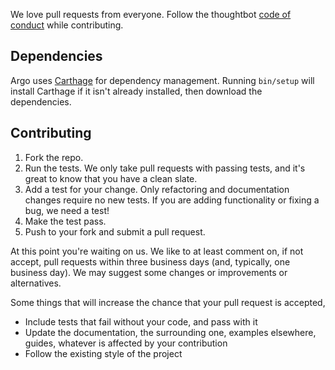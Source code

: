 We love pull requests from everyone. Follow the thoughtbot [code of conduct]
while contributing.

[code of conduct]: https://thoughtbot.com/open-source-code-of-conduct

## Dependencies

Argo uses [Carthage][] for dependency management. Running `bin/setup` will
install Carthage if it isn't already installed, then download the
dependencies.

[Carthage]: https://github.com/Carthage/Carthage

## Contributing

1. Fork the repo.
2. Run the tests. We only take pull requests with passing tests, and it's
   great to know that you have a clean slate.
3. Add a test for your change. Only refactoring and documentation changes
   require no new tests. If you are adding functionality or fixing a bug, we
   need a test!
4. Make the test pass.
5. Push to your fork and submit a pull request.

At this point you're waiting on us. We like to at least comment on, if not
accept, pull requests within three business days (and, typically, one business
day). We may suggest some changes or improvements or alternatives.

Some things that will increase the chance that your pull request is accepted,

* Include tests that fail without your code, and pass with it
* Update the documentation, the surrounding one, examples elsewhere, guides,
  whatever is affected by your contribution
* Follow the existing style of the project
